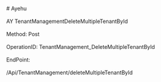 <br>#     Ayehu</br>
<br>AY TenantManagementDeleteMultipleTenantById</br>
<br>Method: Post</br>
<br>OperationID: TenantManagement_DeleteMultipleTenantById</br>
<br>EndPoint:</br>
<br>/Api/TenantManagement/deleteMultipleTenantById</br>
